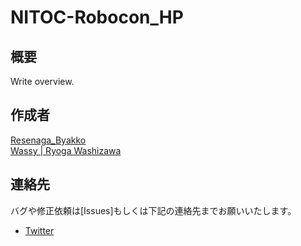 # NITOC-Robocon_HP

## 概要
Write overview.

## 作成者
[Resenaga_Byakko](https://github.com/ByakkoMatsumiya)  
[Wassy | Ryoga Washizawa](https://github.com/wassy310)

## 連絡先
バグや修正依頼は[Issues]もしくは下記の連絡先までお願いいたします。
- [Twitter](https://twitter.com/Robocon_NITOk)